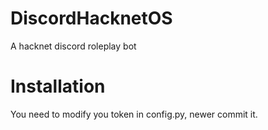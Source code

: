 # DiscordHacknetOS
A hacknet discord roleplay bot

# Installation
You need to modify you token in config.py, newer commit it.
